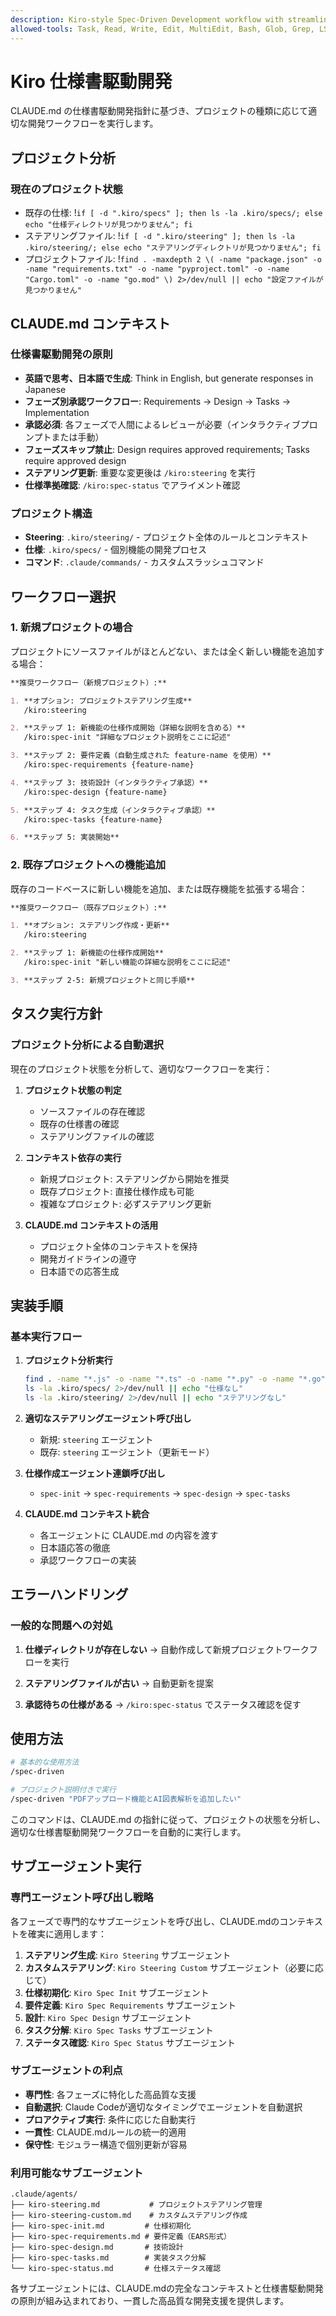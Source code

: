 ```yaml
---
description: Kiro-style Spec-Driven Development workflow with streamlined commands
allowed-tools: Task, Read, Write, Edit, MultiEdit, Bash, Glob, Grep, LS
---
```


# Kiro 仕様書駆動開発

CLAUDE.md の仕様書駆動開発指針に基づき、プロジェクトの種類に応じて適切な開発ワークフローを実行します。

## プロジェクト分析

### 現在のプロジェクト状態

- 既存の仕様: !`if [ -d ".kiro/specs" ]; then ls -la .kiro/specs/; else echo "仕様ディレクトリが見つかりません"; fi`
- ステアリングファイル: !`if [ -d ".kiro/steering" ]; then ls -la .kiro/steering/; else echo "ステアリングディレクトリが見つかりません"; fi`
- プロジェクトファイル: !`find . -maxdepth 2 \( -name "package.json" -o -name "requirements.txt" -o -name "pyproject.toml" -o -name "Cargo.toml" -o -name "go.mod" \) 2>/dev/null || echo "設定ファイルが見つかりません"`

## CLAUDE.md コンテキスト

### 仕様書駆動開発の原則

- **英語で思考、日本語で生成**: Think in English, but generate responses in Japanese
- **フェーズ別承認ワークフロー**: Requirements → Design → Tasks → Implementation
- **承認必須**: 各フェーズで人間によるレビューが必要（インタラクティブプロンプトまたは手動）
- **フェーズスキップ禁止**: Design requires approved requirements; Tasks require approved design
- **ステアリング更新**: 重要な変更後は `/kiro:steering` を実行
- **仕様準拠確認**: `/kiro:spec-status` でアライメント確認

### プロジェクト構造

- **Steering**: `.kiro/steering/` - プロジェクト全体のルールとコンテキスト
- **仕様**: `.kiro/specs/` - 個別機能の開発プロセス
- **コマンド**: `.claude/commands/` - カスタムスラッシュコマンド

## ワークフロー選択

### 1. 新規プロジェクトの場合

プロジェクトにソースファイルがほとんどない、または全く新しい機能を追加する場合：

```markdown
**推奨ワークフロー（新規プロジェクト）:**

1. **オプション: プロジェクトステアリング生成**
   /kiro:steering

2. **ステップ 1: 新機能の仕様作成開始（詳細な説明を含める）**
   /kiro:spec-init "詳細なプロジェクト説明をここに記述"

3. **ステップ 2: 要件定義（自動生成された feature-name を使用）**
   /kiro:spec-requirements {feature-name}

4. **ステップ 3: 技術設計（インタラクティブ承認）**
   /kiro:spec-design {feature-name}

5. **ステップ 4: タスク生成（インタラクティブ承認）**
   /kiro:spec-tasks {feature-name}

6. **ステップ 5: 実装開始**
```

### 2. 既存プロジェクトへの機能追加

既存のコードベースに新しい機能を追加、または既存機能を拡張する場合：

```markdown
**推奨ワークフロー（既存プロジェクト）:**

1. **オプション: ステアリング作成・更新**
   /kiro:steering

2. **ステップ 1: 新機能の仕様作成開始**
   /kiro:spec-init "新しい機能の詳細な説明をここに記述"

3. **ステップ 2-5: 新規プロジェクトと同じ手順**
```

## タスク実行方針

### プロジェクト分析による自動選択

現在のプロジェクト状態を分析して、適切なワークフローを実行：

1. **プロジェクト状態の判定**

   - ソースファイルの存在確認
   - 既存の仕様書の確認
   - ステアリングファイルの確認

2. **コンテキスト依存の実行**

   - 新規プロジェクト: ステアリングから開始を推奨
   - 既存プロジェクト: 直接仕様作成も可能
   - 複雑なプロジェクト: 必ずステアリング更新

3. **CLAUDE.md コンテキストの活用**
   - プロジェクト全体のコンテキストを保持
   - 開発ガイドラインの遵守
   - 日本語での応答生成

## 実装手順

### 基本実行フロー

1. **プロジェクト分析実行**

   ```bash
   find . -name "*.js" -o -name "*.ts" -o -name "*.py" -o -name "*.go" | head -10
   ls -la .kiro/specs/ 2>/dev/null || echo "仕様なし"
   ls -la .kiro/steering/ 2>/dev/null || echo "ステアリングなし"
   ```

2. **適切なステアリングエージェント呼び出し**

   - 新規: `steering` エージェント
   - 既存: `steering` エージェント（更新モード）

3. **仕様作成エージェント連鎖呼び出し**

   - `spec-init` → `spec-requirements` → `spec-design` → `spec-tasks`

4. **CLAUDE.md コンテキスト統合**
   - 各エージェントに CLAUDE.md の内容を渡す
   - 日本語応答の徹底
   - 承認ワークフローの実装

## エラーハンドリング

### 一般的な問題への対処

1. **仕様ディレクトリが存在しない**
   → 自動作成して新規プロジェクトワークフローを実行

2. **ステアリングファイルが古い**
   → 自動更新を提案

3. **承認待ちの仕様がある**
   → `/kiro:spec-status` でステータス確認を促す

## 使用方法

```bash
# 基本的な使用方法
/spec-driven

# プロジェクト説明付きで実行
/spec-driven "PDFアップロード機能とAI図表解析を追加したい"
```

このコマンドは、CLAUDE.md の指針に従って、プロジェクトの状態を分析し、適切な仕様書駆動開発ワークフローを自動的に実行します。

## サブエージェント実行

### 専門エージェント呼び出し戦略

各フェーズで専門的なサブエージェントを呼び出し、CLAUDE.mdのコンテキストを確実に適用します：

1. **ステアリング生成**: `Kiro Steering` サブエージェント
2. **カスタムステアリング**: `Kiro Steering Custom` サブエージェント（必要に応じて）
3. **仕様初期化**: `Kiro Spec Init` サブエージェント  
4. **要件定義**: `Kiro Spec Requirements` サブエージェント
5. **設計**: `Kiro Spec Design` サブエージェント
6. **タスク分解**: `Kiro Spec Tasks` サブエージェント
7. **ステータス確認**: `Kiro Spec Status` サブエージェント

### サブエージェントの利点

- **専門性**: 各フェーズに特化した高品質な支援
- **自動選択**: Claude Codeが適切なタイミングでエージェントを自動選択
- **プロアクティブ実行**: 条件に応じた自動実行
- **一貫性**: CLAUDE.mdルールの統一的適用
- **保守性**: モジュラー構造で個別更新が容易

### 利用可能なサブエージェント

```
.claude/agents/
├── kiro-steering.md           # プロジェクトステアリング管理
├── kiro-steering-custom.md    # カスタムステアリング作成
├── kiro-spec-init.md         # 仕様初期化
├── kiro-spec-requirements.md # 要件定義（EARS形式）
├── kiro-spec-design.md       # 技術設計
├── kiro-spec-tasks.md        # 実装タスク分解
└── kiro-spec-status.md       # 仕様ステータス確認
```

各サブエージェントには、CLAUDE.mdの完全なコンテキストと仕様書駆動開発の原則が組み込まれており、一貫した高品質な開発支援を提供します。
